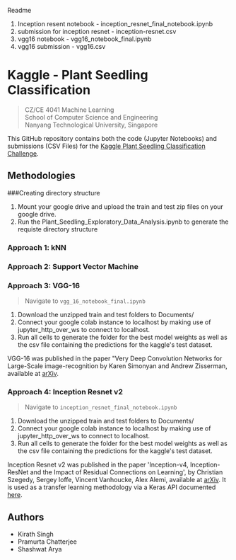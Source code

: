 Readme

1. Inception resent notebook - inception_resnet_final_notebook.ipynb
2. submission for inception resnet - inception-resnet.csv
3. vgg16 notebook - vgg16_notebook_final.ipynb
4. vgg16 submission - vgg16.csv


# Kaggle - Plant Seedling Classification
> CZ/CE 4041 Machine Learning \
> School of Computer Science and Engineering \
> Nanyang Technological University, Singapore

This GitHub repository contains both the code (Jupyter Notebooks) and submissions (CSV Files) for the [Kaggle Plant Seedling Classification Challenge](https://www.kaggle.com/c/plant-seedlings-classification). 

## Methodologies

###Creating directory structure
1. Mount your google drive and upload the train and test zip files on your google drive.
2. Run the Plant_Seedling_Exploratory_Data_Analysis.ipynb to generate the requiste directory structure

### Approach 1: kNN




### Approach 2: Support Vector Machine


### Approach 3: VGG-16
> Navigate to `vgg_16_notebook_final.ipynb`

1. Download the unzipped train and test folders to Documents/
2. Connect your google colab instance to localhost by making use of jupyter_http_over_ws to connect to localhost.
3. Run all cells to generate the folder for the best model weights as well as the csv file containing the predictions for the kaggle's test dataset.

VGG-16 was published in the paper "Very Deep Convolution Networks for Large-Scale image-recognition by Karen Simonyan and Andrew Zisserman, available at [arXiv](https://arxiv.org/pdf/1409.1556.pdf).

### Approach 4: Inception Resnet v2
> Navigate to `inception_resnet_final_notebook.ipynb`

1. Download the unzipped train and test folders to Documents/
2. Connect your google colab instance to localhost by making use of jupyter_http_over_ws to connect to localhost.
3. Run all cells to generate the folder for the best model weights as well as the csv file containing the predictions for the kaggle's test dataset. 

Inception Resnet v2 was published in the paper 'Inception-v4, Inception-ResNet and the Impact of Residual Connections on Learning', by Christian Szegedy, Sergey Ioffe, Vincent Vanhoucke, Alex Alemi, available at [arXiv](https://arxiv.org/abs/1602.07261). It is used as a transfer learning methodology via a Keras API documented [here](https://keras.io/api/applications/inceptionresnetv2/). 

## Authors

* Kirath Singh
* Pramurta Chatterjee
* Shashwat Arya
